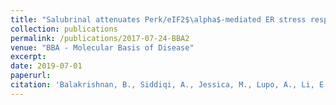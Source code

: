 ```yaml
---
title: "Salubrinal attenuates Perk/eIF2$\alpha$-mediated ER stress response and improves fertility in a mouse model of Classic Galactosemia"
collection: publications
permalink: /publications/2017-07-24-BBA2
venue: "BBA - Molecular Basis of Disease"
excerpt:
date: 2019-07-01
paperurl:
citation: 'Balakrishnan, B., Siddiqi, A., Jessica, M., Lupo, A., Li, E., Hollien, J., Johnson, J., Lai, K. (2019). "Salubrinal attenuates Perk/eIF2$\alpha$-mediated ER stress response and improves fertility in a mouse model of Classic Galactosemia." <i>BBA - Molecular Basis of Disease, Manuscript in press</i>.'
---
```

